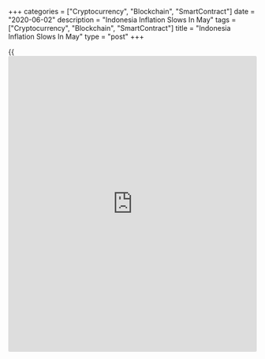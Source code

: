 +++
categories = ["Cryptocurrency", "Blockchain", "SmartContract"]
date = "2020-06-02"
description = "Indonesia Inflation Slows In May"
tags = ["Cryptocurrency", "Blockchain", "SmartContract"]
title = "Indonesia Inflation Slows In May"
type = "post"
+++

{{<iframe id="large-banner" src="https://www.bounty.group/#slide=4.0" width="100%" height="600" scrolling="no" style="border: 0px solid rgb(216, 221, 230); border-radius: 3px;">}}

Indonesia's consumer price inflation slowed in May, data from the
statistics bureau showed on Tuesday.

Consumer prices climbed 2.19 percent year-on-year in May, following a
2.67 percent increase in April. Economists had expected a 2.7 percent
rise.

The latest inflation was mainly driven by an increase in prices of goods
including clothing and footwear, housing, water, electricity and
household appliances.

Prices also increased in [health][1], transportation, information,
communication and financial services, recreation, sports, and culture,
food and beverage and restaurant, and the personal care and other
services.  
  
Core inflation was 2.65 percent in May versus 2.7 percent in April.

For comments and feedback [contact](https://www.playgroundfx.com/contact/): editorial@rtt[news](https://www.letsplayfx.com/blog/forex-news-website/).com

[Economic News][2]

 **What parts of the world are seeing the best (and worst) economic
performances lately? Click[here][3] to check out our [Econ Scorecard][3]
and find out! See up-to-the-moment [ranking](https://www.playgroundfx.com/blog/crypto-exchange-ranking/)s for the best and worst
performers in [GDP][4], [unemployment rate][5], [inflation][6] and much
more.**

   1. www.rtt[news](https://www.letsplayfx.com/blog/forex-news-website/).com/Content/Health.aspx
   2. www.rtt[news](https://www.letsplayfx.com/blog/forex-news-website/).com/Content/EconomicNews.aspx
   3. www.rtt[news](https://www.letsplayfx.com/blog/forex-news-website/).com/economic-scorecard/world-rank/unemployment-rate/highest-performance.aspx
   4. www.rtt[news](https://www.letsplayfx.com/blog/forex-news-website/).com/economic-scorecard/world-rank/GDP/highest-performance.aspx
   5. www.rtt[news](https://www.letsplayfx.com/blog/forex-news-website/).com/economic-scorecard/world-rank/unemployment-rate/lowest-performance.aspx
   6. www.rtt[news](https://www.letsplayfx.com/blog/forex-news-website/).com/economic-scorecard/world-rank/CPI/highest-performance.aspx